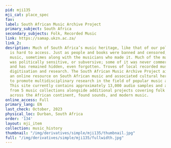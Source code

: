 ```yaml
---
pid: mji135
mji_cat: place_spec
fav: 
label: South African Music Archive Project
primary_subject: South Africa
secondary_subjects: Folk, Recorded Music
link: https://samap.ukzn.ac.za/
link_2: 
desription: Much of South Africa’s music heritage, like that of our political past,
  is hard to access. Just as people and books were banned and censored, so too was
  music, sometimes along with the musicians who made it. Much of the material recorded
  was politically sensitive, or subversive; some of it was never commercially released,
  and has remained hidden, even forgotten. Troves of local recorded music await identification,
  digitisation and research. The South African Music Archive Project aims to create
  an online resource on South African music and associated cultural heritage, so as
  to promote multidisciplinary research in the field of popular music and culture.
  This site currently contains approximately 13,000 audio samples and associated metadata
  from 5 music collections alongside additional projects covering folk music from
  across the African continent, found sounds, and modern music.
online_access: Full
primary_lang: EN
last_check: October, 2023
physical_loc: Durban, South Africa
order: '134'
layout: mji_item
collection: music_history
thumbnail: "/img/derivatives/simple/mji135/thumbnail.jpg"
full: "/img/derivatives/simple/mji135/fullwidth.jpg"
---
```

